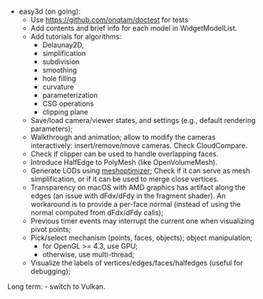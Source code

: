 * easy3d (on going):
    - Use https://github.com/onqtam/doctest for tests
    - Add contents and brief info for each model in WidgetModelList.
    - Add tutorials for algorithms:
        - Delaunay2D,
        - simplification
        - subdivision
        - smoothing
        - hole filling
        - curvature
        - parameterization
        - CSG operations
        - clipping plane
    - Save/load camera/viewer states, and settings (e.g., default rendering parameters);
    - Walkthrough and animation; allow to modify the cameras interactively: insert/remove/move cameras. Check CloudCompare.
    - Check if clipper can be used to handle overlapping faces.
    - Introduce HalfEdge to PolyMesh (like OpenVolumeMesh).
    - Generate LODs using [meshoptimizer](https://github.com/zeux/meshoptimizer); Check if it can serve as mesh 
      simplification, or if it can be used to merge close vertices.
    - Transparency on macOS with AMD graphics has artifact along the edges (an issue with dFdx/dFdy in the fragment shader). 
      An workaround is to provide a per-face normal (instead of using the normal computed from dFdx/dFdy calls);
    - Previous timer events may interrupt the current one when visualizing pivot points;
	- Pick/select mechanism (points, faces, objects); object manipulation;
	    * for OpenGL >= 4.3, use GPU;
	    * otherwise, use multi-thread;
	- Visualize the labels of vertices/edges/faces/halfedges (useful for debugging);
	    
Long term:
    - switch to Vulkan.